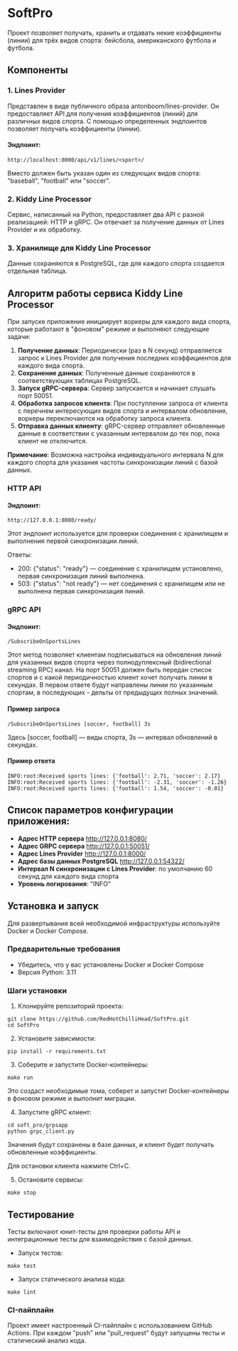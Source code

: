 # SoftPro

Проект позволяет получать, хранить и отдавать некие коэффициенты (линии) для трёх видов спорта: бейсбола, американского футбола и футбола.

## Компоненты

### 1. Lines Provider
Представлен в виде публичного образа antonboom/lines-provider. Он предоставляет API для получения коэффициентов (линий) для различных видов спорта.
С помощью определенных эндпоинтов позволяет получать коэффициенты (линии).

#### Эндпоинт:
```
http://localhost:8000/api/v1/lines/<sport>/
```
Вместо <sport> должен быть указан один из следующих видов спорта: "baseball", "football" или "soccer".

### 2. Kiddy Line Processor
Сервис, написанный на Python, предоставляет два API с разной реализацией: HTTP и gRPC. 
Он отвечает за получение данных от Lines Provider и их обработку.

### 3. Хранилище для Kiddy Line Processor
Данные сохраняются в PostgreSQL, где для каждого спорта создается отдельная таблица.

## Алгоритм работы сервиса Kiddy Line Processor

При запуске приложение инициирует воркеры для каждого вида спорта, которые работают в "фоновом" режиме и выполняют следующие задачи:
1. **Получение данных**: Периодически (раз в N секунд) отправляется запрос к Lines Provider для получения последних коэффициентов для каждого вида спорта.
2. **Сохранение данных**: Полученные данные сохраняются в соответствующих таблицах PostgreSQL.
3. **Запуск gRPC-сервера**: Сервер запускается и начинает слушать порт 50051.
4. **Обработка запросов клиента**: При поступлении запроса от клиента с перечнем интересующих видов спорта и интервалом обновления, воркеры переключаются на обработку запроса клиента.
5. **Отправка данных клиенту**: gRPC-сервер отправляет обновленные данные в соответствии с указанным интервалом до тех пор, пока клиент не отключится.

**Примечание**: Возможна настройка индивидуального интервала N для каждого спорта для указания частоты синхронизации линий с базой данных.

### HTTP API

#### Эндпоинт:

```
http://127.0.0.1:8080/ready/
```
Этот эндпоинт используется для проверки соединения с хранилищем и выполнения первой синхронизации линий.

Ответы:
- 200: {"status": "ready"} — соединение с хранилищем установлено, первая синхронизация линий выполнена.
- 503: {"status": "not ready"} — нет соединения с хранилищем или не выполнена первая синхронизация линий.

### gRPC API

#### Эндпоинт:

```
/SubscribeOnSportsLines
```
Этот метод позволяет клиентам подписываться на обновления линий для указанных видов спорта 
через полнодуплексный (bidirectional streaming RPC) канал.
На порт 50051 должен быть передан список спортов и с какой периодичностью клиент хочет получать линии в секундах.
В первом ответе будут направлены линии по указанным спортам, в последующих - дельты от предыдущих полных значений.

#### Пример запроса

```plaintext
/SubscribeOnSportsLines [soccer, football] 3s
```
Здесь [soccer, football] — виды спорта, 3s — интервал обновлений в секундах.

#### Пример ответа

```plaintext
INFO:root:Received sports lines: {'football': 2.71, 'soccer': 2.17}
INFO:root:Received sports lines: {'football': -2.31, 'soccer': -1.26}
INFO:root:Received sports lines: {'football': 1.54, 'soccer': -0.01}
```

## Список параметров конфигурации приложения:

- **Адрес HTTP сервера** http://127.0.0.1:8080/
- **Адрес GRPC сервера** http://127.0.0.1:50051/
- **Адрес Lines Provider** http://127.0.0.1:8000/
- **Адрес базы данных PostgreSQL** http://127.0.0.1:54322/
- **Интервал N синхронизации с Lines Provider**: по умолчанию 60 секунд для каждого вида спорта
- **Уровень логирования**: "INFO"

## Установка и запуск

Для развертывания всей необходимой инфраструктуры используйте Docker и Docker Compose.

### Предварительные требования

- Убедитесь, что у вас установлены Docker и Docker Compose
- Версия Python: 3.11

### Шаги установки

1. Клонируйте репозиторий проекта:

```
git clone https://github.com/RedHotChilliHead/SoftPro.git
cd SoftPro
```
2. Установите зависимости:
```
pip install -r requirements.txt
```
3. Соберите и запустите Docker-контейнеры:
```
make run
```
Это создаст необходимые тома, соберет и запустит Docker-контейнеры в фоновом режиме и выполнит миграции.

4. Запустите gRPC клиент:
```
cd soft_pro/grpsapp
python grpc_client.py
```
Значения будут сохранены в базе данных, и клиент будет получать обновленные коэффициенты.

Для остановки клиента нажмите Ctrl+C.

5. Остановите сервисы:
```
make stop
```
## Тестирование

Тесты включают юнит-тесты для проверки работы API и интеграционные тесты для взаимодействия с базой данных.

- Запуск тестов:
```
make test
```

- Запуск статического анализа кода:
```
make lint
```

### CI-пайплайн

Проект имеет настроенный CI-пайплайн с использованием GitHub Actions. При каждом "push" или "pull_request" 
будут запущены тесты и статический анализ кода.